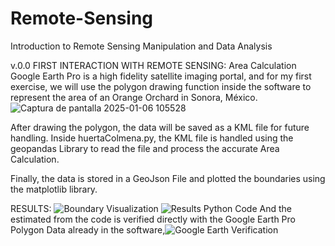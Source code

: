 # Remote-Sensing
Introduction to Remote Sensing Manipulation and Data Analysis

v.0.0 FIRST INTERACTION WITH REMOTE SENSING: Area Calculation
Google Earth Pro is a high fidelity satellite imaging portal, and for my first exercise, we will use the polygon drawing function inside the software to represent the area of an Orange Orchard in Sonora, México.
![Captura de pantalla 2025-01-06 105528](https://github.com/user-attachments/assets/3221e387-32a0-42eb-8f71-e705e0b7873b)

After drawing the polygon, the data will be saved as a KML file for future handling.
Inside huertaColmena.py, the KML file is handled using the geopandas Library to read the file and process the accurate Area Calculation. 

Finally, the data is stored in a GeoJson File and plotted the boundaries using the matplotlib library.

RESULTS: 
![Boundary Visualization](https://github.com/user-attachments/assets/e2f691c6-ba3c-42d7-92a6-87d6af8a7ff1)
![Results Python Code](https://github.com/user-attachments/assets/d626a6e7-2a0a-43ac-96f4-38d1afed2cdc)
And the estimated from the code is verified directly with the Google Earth Pro Polygon Data already in the software,![Google Earth Verification](https://github.com/user-attachments/assets/eed0f0af-49bf-48c5-808e-ea285c4fa819)


